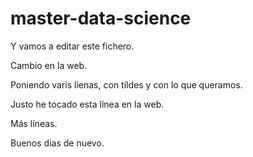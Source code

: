 # master-data-science

Y vamos a editar este fichero.

Cambio en la web.

Poniendo varis líenas, con tíldes y con lo que queramos.

Justo he tocado esta línea en la web.

Más líneas.

Buenos dias de nuevo.

